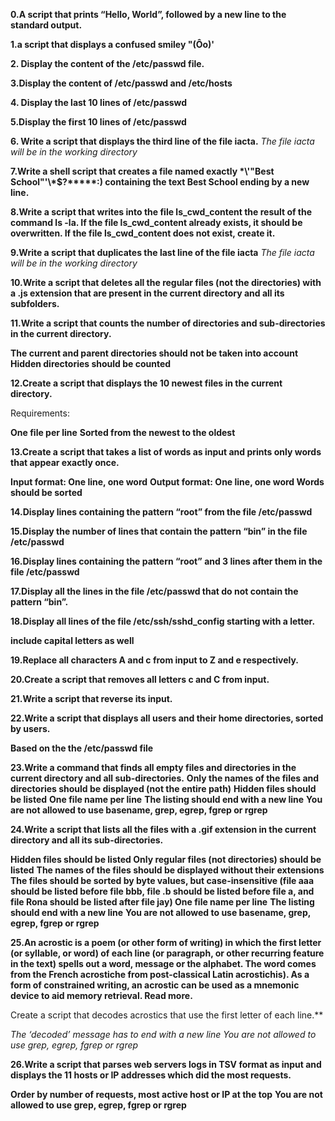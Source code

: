 **0.A script that prints “Hello, World”, followed by a new line to the standard output.**

**1.a script that displays a confused smiley "(Ôo)'**

**2. Display the content of the /etc/passwd file.**

**3.Display the content of /etc/passwd and /etc/hosts**

**4. Display the last 10 lines of /etc/passwd**

**5.Display the first 10 lines of /etc/passwd**

**6. Write a script that displays the third line of the file iacta.**
*The file iacta will be in the working directory*

**7.Write a shell script that creates a file named exactly \*\\'"Best School"\'\\*$\?\*\*\*\*\*:) containing the text Best School ending by a new line.**

**8.Write a script that writes into the file ls_cwd_content the result of the command ls -la. If the file ls_cwd_content already exists, it should be overwritten. If the file ls_cwd_content does not exist, create it.**

**9.Write a script that duplicates the last line of the file iacta**
*The file iacta will be in the working directory*

**10.Write a script that deletes all the regular files (not the directories) with a .js extension that are present in the current directory and all its subfolders.**

**11.Write a script that counts the number of directories and sub-directories in the current directory.**

**The current and parent directories should not be taken into account**
**Hidden directories should be counted**

**12.Create a script that displays the 10 newest files in the current directory.**

Requirements:

**One file per line**
**Sorted from the newest to the oldest**

**13.Create a script that takes a list of words as input and prints only words that appear exactly once.**

**Input format: One line, one word**
**Output format: One line, one word
Words should be sorted**

**14.Display lines containing the pattern “root” from the file /etc/passwd**

**15.Display the number of lines that contain the pattern “bin” in the file /etc/passwd**

**16.Display lines containing the pattern “root” and 3 lines after them in the file /etc/passwd**

**17.Display all the lines in the file /etc/passwd that do not contain the pattern “bin”.**

**18.Display all lines of the file /etc/ssh/sshd_config starting with a letter.**

**include capital letters as well**

**19.Replace all characters A and c from input to Z and e respectively.**

**20.Create a script that removes all letters c and C from input.**

**21.Write a script that reverse its input.**

**22.Write a script that displays all users and their home directories, sorted by users.**

**Based on the the /etc/passwd file**

**23.Write a command that finds all empty files and directories in the current directory and all sub-directories.**
**Only the names of the files and directories should be displayed (not the entire path)**
**Hidden files should be listed**
**One file name per line**
**The listing should end with a new line**
**You are not allowed to use basename, grep, egrep, fgrep or rgrep**

**24.Write a script that lists all the files with a .gif extension in the current directory and all its sub-directories.**

**Hidden files should be listed
Only regular files (not directories) should be listed**
**The names of the files should be displayed without their extensions**
**The files should be sorted by byte values, but case-insensitive (file aaa should be listed before file bbb, file .b should be listed before file a, and file Rona should be listed after file jay)
One file name per line**
**The listing should end with a new line**
**You are not allowed to use basename, grep, egrep, fgrep or rgrep**

**25.An acrostic is a poem (or other form of writing) in which the first letter (or syllable, or word) of each line (or paragraph, or other recurring feature in the text) spells out a word, message or the alphabet. The word comes from the French acrostiche from post-classical Latin acrostichis). As a form of constrained writing, an acrostic can be used as a mnemonic device to aid memory retrieval. Read more.**

Create a script that decodes acrostics that use the first letter of each line.**

*The ‘decoded’ message has to end with a new line*
*You are not allowed to use grep, egrep, fgrep or rgrep*

**26.Write a script that parses web servers logs in TSV format as input and displays the 11 hosts or IP addresses which did the most requests.**

**Order by number of requests, most active host or IP at the top**
**You are not allowed to use grep, egrep, fgrep or rgrep**

